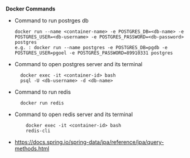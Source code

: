 **Docker Commands**
* Command to run postrges db
  ```shell
  docker run --name <container-name> -e POSTGRES_DB=<db-name> -e POSTGRES_USER=<db-username> -e POSTGRES_PASSWORD=<db-password> postgres
  e.g. : docker run --name postgres -e POSTGRES_DB=pgdb -e POSTGRES_USER=pgoel -e POSTGRES_PASSWORD=89910331 postgres
  ```

* Command to open postgres server and its terminal
    ```shell
      docker exec -it <container-id> bash
      psql -U <db-username> -d <db-name>
    ```

* Command to run redis
  ```shell
    docker run redis
  ```

* Command to open redis server and its terminal
  ```shell
      docker exec -it <container-id> bash
      redis-cli
  ```
  
  
* https://docs.spring.io/spring-data/jpa/reference/jpa/query-methods.html
